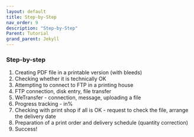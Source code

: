```yaml
---
layout: default
title: Step-by-Step
nav_order: 9
description: "Step-by-Step"
Parent: Tutorial
grand_parent: Jekyll
---
```


<!-- Example of another paragraph -->
### Step-by-step  

1. Creating PDF file in a printable version (with bleeds)  
2. Checking whether it is technically OK  
3. Attempting to connect to FTP in a printing house  
4. FTP connection, disk entry, file transfer  
5. WeTransfer - connection, message, uploading a file  
6. Progress tracking - in%
7. Checking with print shop if all is OK - request to check the file, arrange the delivery date
8. Preparation of a print order and delivery schedule (quantity correction)  
9. Success!